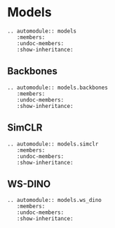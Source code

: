 # Models

```{eval-rst}
.. automodule:: models
   :members:
   :undoc-members:
   :show-inheritance:
```

## Backbones

```{eval-rst}
.. automodule:: models.backbones
   :members:
   :undoc-members:
   :show-inheritance:
```

## SimCLR

```{eval-rst}
.. automodule:: models.simclr
   :members:
   :undoc-members:
   :show-inheritance:
```

## WS-DINO

```{eval-rst}
.. automodule:: models.ws_dino
   :members:
   :undoc-members:
   :show-inheritance:
```
